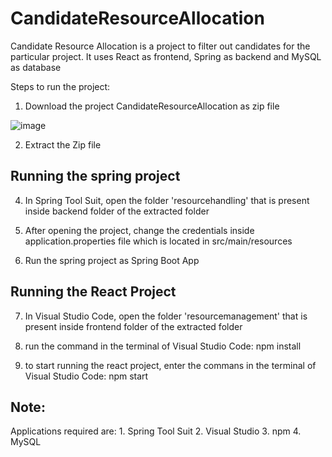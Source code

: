 # CandidateResourceAllocation

Candidate Resource Allocation is a project to filter out candidates for the particular project. It uses React as frontend, Spring as backend and MySQL as database

Steps to run the project:

1. Download the project CandidateResourceAllocation as zip file

![image](https://github.com/user-attachments/assets/1a07dd61-e0d4-4b76-bcc7-d52b375eda1b)

2. Extract the Zip file

<h2>
  Running the spring project
</h2>

4. In Spring Tool Suit, open the folder 'resourcehandling' that is present inside backend folder of the extracted folder

5. After opening the project, change the credentials inside application.properties file which is located in src/main/resources

6. Run the spring project as Spring Boot App

<h2>
  Running the React Project
</h2>

7.  In Visual Studio Code, open the folder 'resourcemanagement' that is present inside frontend folder of the extracted folder

8.  run the command in the terminal of Visual Studio Code:  npm install

9.  to start running the react project, enter the commans in the terminal of Visual Studio Code:  npm start


<h2>
Note:
</h2>
Applications required are: 
1. Spring Tool Suit
2. Visual Studio
3. npm 
4. MySQL
